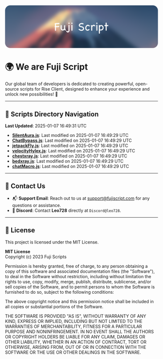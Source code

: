 ![Banner](.github/b.webp)

# 🌍 **We are Fuji Script**

Our global team of developers is dedicated to creating powerful, open-source scripts for Rise Client, designed to enhance your experience and unlock new possibilities! 🌟

---
<!-- SCRIPTS_NAVIGATION_START -->
## 📂 **Scripts Directory Navigation**

**Last Updated**: 2025-01-07 16:49:31 UTC

- **[SilentAura.js](scripts/SilentAura.js)**: Last modified on 2025-01-07 16:49:29 UTC
- **[ChatBypass.js](scripts/ChatBypass.js)**: Last modified on 2025-01-07 16:49:29 UTC
- **[jetpackFly.js](scripts/jetpackFly.js)**: Last modified on 2025-01-07 16:49:29 UTC
- **[velocityHylex.js](scripts/velocityHylex.js)**: Last modified on 2025-01-07 16:49:29 UTC
- **[chestxray.js](scripts/chestxray.js)**: Last modified on 2025-01-07 16:49:29 UTC
- **[bedxray.js](scripts/bedxray.js)**: Last modified on 2025-01-07 16:49:29 UTC
- **[chatMacro.js](scripts/chatMacro.js)**: Last modified on 2025-01-07 16:49:29 UTC

<!-- SCRIPTS_NAVIGATION_END -->

---

## 💬 **Contact Us**  
- 📬 **Support Email**: Reach out to us at [support@fujiscript.com](mailto:support@fujiscript.com) for any questions or assistance.  
- 💬 **Discord**: Contact **Leo728** directly at `Discord@leo728`.

---

## 📜 **License**

This project is licensed under the MIT License.  

**MIT License**  
Copyright (c) 2023 Fuji Scripts  

Permission is hereby granted, free of charge, to any person obtaining a copy of this software and associated documentation files (the "Software"), to deal in the Software without restriction, including without limitation the rights to use, copy, modify, merge, publish, distribute, sublicense, and/or sell copies of the Software, and to permit persons to whom the Software is furnished to do so, subject to the following conditions:  

The above copyright notice and this permission notice shall be included in all copies or substantial portions of the Software.  

THE SOFTWARE IS PROVIDED "AS IS", WITHOUT WARRANTY OF ANY KIND, EXPRESS OR IMPLIED, INCLUDING BUT NOT LIMITED TO THE WARRANTIES OF MERCHANTABILITY, FITNESS FOR A PARTICULAR PURPOSE AND NONINFRINGEMENT. IN NO EVENT SHALL THE AUTHORS OR COPYRIGHT HOLDERS BE LIABLE FOR ANY CLAIM, DAMAGES OR OTHER LIABILITY, WHETHER IN AN ACTION OF CONTRACT, TORT OR OTHERWISE, ARISING FROM, OUT OF OR IN CONNECTION WITH THE SOFTWARE OR THE USE OR OTHER DEALINGS IN THE SOFTWARE.  
